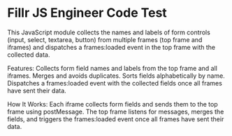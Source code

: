 # Fillr JS Engineer Code Test
This JavaScript module collects the names and labels of form controls (input, select, textarea, button) from multiple frames (top frame and iframes) and dispatches a frames:loaded event in the top frame with the collected data.

Features:
Collects form field names and labels from the top frame and all iframes.
Merges and avoids duplicates.
Sorts fields alphabetically by name.
Dispatches a frames:loaded event with the collected fields once all frames have sent their data.

How It Works:
Each iframe collects form fields and sends them to the top frame using postMessage.
The top frame listens for messages, merges the fields, and triggers the frames:loaded event once all frames have sent their data.
